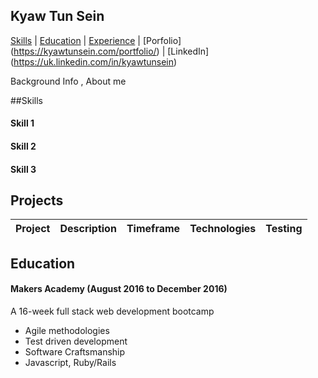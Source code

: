 ## Kyaw Tun Sein

[Skills](#skills) | [Education](#education) | [Experience](#experience) | [Porfolio] (https://kyawtunsein.com/portfolio/) | [LinkedIn] (https://uk.linkedin.com/in/kyawtunsein)

Background Info , About me

##Skills

#### Skill 1


#### Skill 2


#### Skill 3


## Projects

Project | Description | Timeframe | Technologies | Testing
------------- | ----------- | --------------------- | ------------ | -------


## Education

#### Makers Academy (August 2016 to December 2016)

A 16-week full stack web development bootcamp

- Agile methodologies
- Test driven development
- Software Craftsmanship
- Javascript, Ruby/Rails
